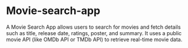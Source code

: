 # Movie-search-app
A Movie Search App allows users to search for movies and fetch details such as title, release date, ratings, poster, and summary. It uses a public movie API (like OMDb API or TMDb API) to retrieve real-time movie data.
